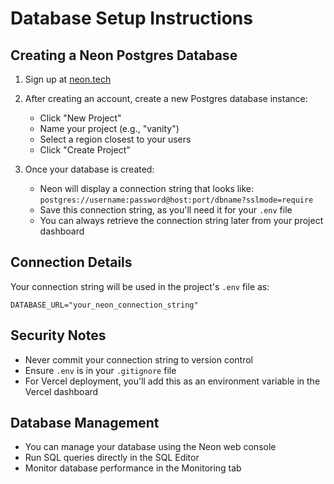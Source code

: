 # Database Setup Instructions

## Creating a Neon Postgres Database

1. Sign up at [neon.tech](https://neon.tech)
2. After creating an account, create a new Postgres database instance:
   - Click "New Project"
   - Name your project (e.g., "vanity")
   - Select a region closest to your users
   - Click "Create Project"

3. Once your database is created:
   - Neon will display a connection string that looks like: `postgres://username:password@host:port/dbname?sslmode=require`
   - Save this connection string, as you'll need it for your `.env` file
   - You can always retrieve the connection string later from your project dashboard

## Connection Details

Your connection string will be used in the project's `.env` file as:

```
DATABASE_URL="your_neon_connection_string"
```

## Security Notes

- Never commit your connection string to version control
- Ensure `.env` is in your `.gitignore` file
- For Vercel deployment, you'll add this as an environment variable in the Vercel dashboard

## Database Management

- You can manage your database using the Neon web console
- Run SQL queries directly in the SQL Editor
- Monitor database performance in the Monitoring tab